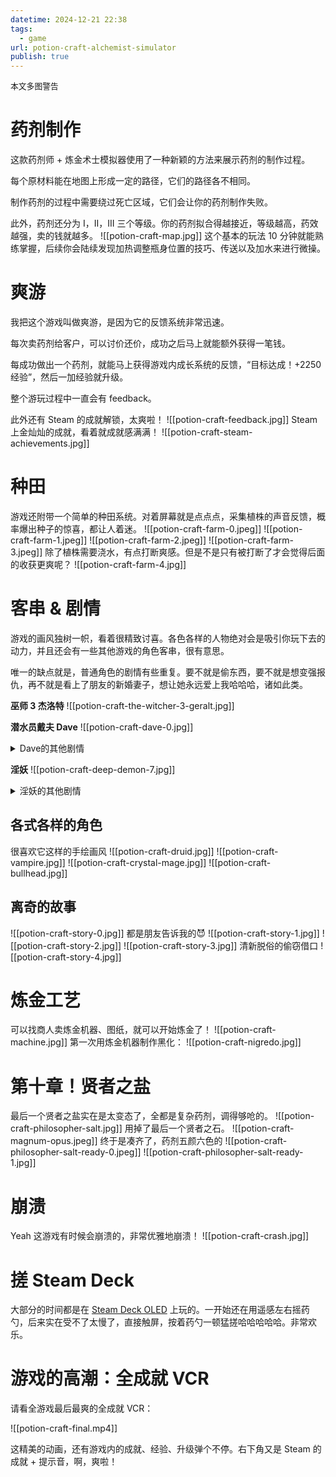 ```yaml
---
datetime: 2024-12-21 22:38
tags:
  - game
url: potion-craft-alchemist-simulator
publish: true
---
```

<p style="font-size: 0.8rem">本文多图警告</p>

# 药剂制作
这款药剂师 + 炼金术士模拟器使用了一种新颖的方法来展示药剂的制作过程。

每个原材料能在地图上形成一定的路径，它们的路径各不相同。

制作药剂的过程中需要绕过死亡区域，它们会让你的药剂制作失败。

此外，药剂还分为 I，II，III 三个等级。你的药剂拟合得越接近，等级越高，药效越强，卖的钱就越多。
![[potion-craft-map.jpg]]
这个基本的玩法 10 分钟就能熟练掌握，后续你会陆续发现加热调整瓶身位置的技巧、传送以及加水来进行微操。

# 爽游
我把这个游戏叫做爽游，是因为它的反馈系统非常迅速。

每次卖药剂给客户，可以讨价还价，成功之后马上就能额外获得一笔钱。

每成功做出一个药剂，就能马上获得游戏内成长系统的反馈，“目标达成！+2250 经验”，然后一加经验就升级。

整个游玩过程中一直会有 feedback。

此外还有 Steam 的成就解锁，太爽啦！
![[potion-craft-feedback.jpg]]
Steam 上金灿灿的成就，看着就成就感满满！
![[potion-craft-steam-achievements.jpg]]

# 种田
游戏还附带一个简单的种田系统。对着屏幕就是点点点，采集植株的声音反馈，概率爆出种子的惊喜，都让人着迷。
![[potion-craft-farm-0.jpeg]]
![[potion-craft-farm-1.jpeg]]
![[potion-craft-farm-2.jpeg]]
![[potion-craft-farm-3.jpeg]]
除了植株需要浇水，有点打断爽感。但是不是只有被打断了才会觉得后面的收获更爽呢？
![[potion-craft-farm-4.jpg]]
# 客串 & 剧情
游戏的画风独树一帜，看着很精致讨喜。各色各样的人物绝对会是吸引你玩下去的动力，并且还会有一些其他游戏的角色客串，很有意思。

唯一的缺点就是，普通角色的剧情有些重复。要不就是偷东西，要不就是想变强报仇，再不就是看上了朋友的新婚妻子，想让她永远爱上我哈哈哈，诸如此类。

**巫师 3 杰洛特**
![[potion-craft-the-witcher-3-geralt.jpg]]

**潜水员戴夫 Dave**
![[potion-craft-dave-0.jpg]]
<details><summary>Dave的其他剧情</summary>
![[potion-craft-dave-1.jpg]]
![[potion-craft-dave-2.jpg]]
![[potion-craft-dave-3.jpg]]
![[potion-craft-dave-4.jpg]]
![[potion-craft-dave-5.jpg]]
![[potion-craft-dave-6.jpg]]
</details>

**淫妖**
![[potion-craft-deep-demon-7.jpg]]
<details><summary>淫妖的其他剧情</summary>
![[potion-craft-deep-demon-0.jpg]]
![[potion-craft-deep-demon-1.jpg]]
![[potion-craft-deep-demon-2.jpg]]
![[potion-craft-deep-demon-3.jpg]]
![[potion-craft-deep-demon-4.jpg]]
![[potion-craft-deep-demon-5.jpg]]
![[potion-craft-deep-demon-6.jpg]]
![[potion-craft-deep-demon-7.jpg]]
![[potion-craft-deep-demon-8.jpg]]
![[potion-craft-deep-demon-9.jpg]]
</details>

## 各式各样的角色
很喜欢它这样的手绘画风
![[potion-craft-druid.jpg]]
![[potion-craft-vampire.jpg]]
![[potion-craft-crystal-mage.jpg]]
![[potion-craft-bullhead.jpg]]
## 离奇的故事
![[potion-craft-story-0.jpg]]
都是朋友告诉我的😈
![[potion-craft-story-1.jpg]]
![[potion-craft-story-2.jpg]]
![[potion-craft-story-3.jpg]]
清新脱俗的偷窃借口
![[potion-craft-story-4.jpg]]

# 炼金工艺
可以找商人卖炼金机器、图纸，就可以开始炼金了！
![[potion-craft-machine.jpg]]
第一次用炼金机器制作黑化：
![[potion-craft-nigredo.jpg]]

# 第十章！贤者之盐
最后一个贤者之盐实在是太变态了，全都是复杂药剂，调得够呛的。
![[potion-craft-philosopher-salt.jpg]]
用掉了最后一个贤者之石。
![[potion-craft-magnum-opus.jpeg]]
终于是凑齐了，药剂五颜六色的
![[potion-craft-philosopher-salt-ready-0.jpeg]]
![[potion-craft-philosopher-salt-ready-1.jpg]]

# 崩溃
Yeah 这游戏有时候会崩溃的，非常优雅地崩溃！
![[potion-craft-crash.jpg]]

# 搓 Steam Deck
大部分的时间都是在 [Steam Deck OLED](https://liuzhch1.com/posts/steam-deck-oled) 上玩的。一开始还在用遥感左右摇药勺，后来实在受不了太慢了，直接触屏，按着药勺一顿猛搓哈哈哈哈哈。非常欢乐。

# 游戏的高潮：全成就 VCR
请看全游戏最后最爽的全成就 VCR：

![[potion-craft-final.mp4]]

这精美的动画，还有游戏内的成就、经验、升级弹个不停。右下角又是 Steam 的成就 + 提示音，啊，爽啦！
